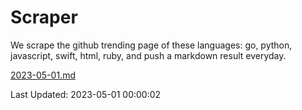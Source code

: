 # Scraper

We scrape the github trending page of these languages: go, python, javascript, swift, html, ruby, and push a markdown result everyday.

[2023-05-01.md](https://github.com/henson/Scraper/blob/master/2023-05-01.md)

Last Updated: 2023-05-01 00:00:02